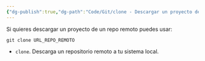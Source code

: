 ```yaml
---
{"dg-publish":true,"dg-path":"Code/Git/clone - Descargar un proyecto de un repo remoto en Git.md","permalink":"/code/git/clone-descargar-un-proyecto-de-un-repo-remoto-en-git/","created":"2024-04-03T21:44","updated":"2024-04-03T21:44"}
---
```


Si quieres descargar un proyecto de un repo remoto puedes usar:
```bh
git clone URL_REPO_REMOTO
```
- `clone`. Descarga un repositorio remoto a tu sistema local.